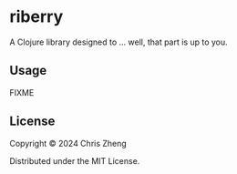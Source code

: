 # riberry

A Clojure library designed to ... well, that part is up to you.

## Usage

FIXME

## License

Copyright © 2024 Chris Zheng

Distributed under the MIT License.